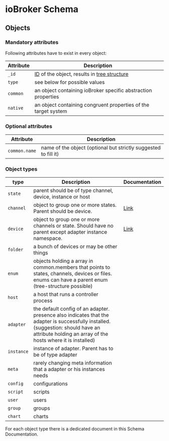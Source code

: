 # ioBroker Schema
## Objects

### Mandatory attributes

Following attributes have to exist in every object:

| **Attribute**         | **Description**
| --------------------- |----------------
| `_id`                 | [ID](ids.md) of the object, results in [tree structure]() 
| `type`                | see below for possible values
| `common`              | an object containing ioBroker specific abstraction properties
| `native`              | an object containing congruent properties of the target system

### Optional attributes

| **Attribute**         | **Description**
| --------------------- |----------------
| `common.name`         | name of the object (optional but strictly suggested to fill it)

### Object types

| **type**         | **Description** | **Documentation**
| ---------------- |-----------------|-------------------
| `state`          | parent should be of type channel, device, instance or host
| `channel`        | object to group one or more states. Parent should be device. | [Link](objects_channels.md)
| `device`         | object to group one or more channels or state. Should have no parent except adapter instance namespace. | [Link](objects_devices.md)
| `folder`         | a bunch of devices or may be other things
| `enum`           | objects holding a array in common.members that points to states, channels, devices or files. enums can have a parent enum (tree-structure possible)
| `host`           | a host that runs a controller process
| `adapter`        | the default config of an adapter. presence also indicates that the adapter is successfully installed. (suggestion: should have an attribute holding an array of the hosts where it is installed)
| `instance`       | instance of adapter. Parent has to be of type adapter
| `meta`           | rarely changing meta information that a adapter or his instances needs
| `config`         | configurations
| `script`         | scripts
| `user`           | users
| `group`          | groups
| `chart`          | charts

For each object type there is a dedicated document in this Schema Documentation.